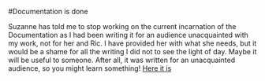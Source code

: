 #Documentation is done

Suzanne has told me to stop working on the current incarnation of the Documentation as I had been writing it for an audience unacquainted with my work, not for her and Ric. I have provided her with what she needs, but it would be a shame for all the writing I did not to see the light of day. Maybe it will be useful to someone. After all, it was written for an unacquainted audience, so you might learn something! [Here it is]({{wr}}luke/Dropbox/CfA/documentation/Main_Format.pdf)

